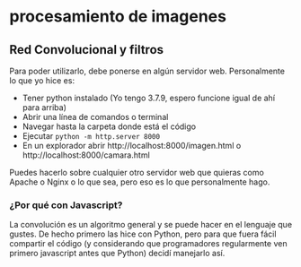 # procesamiento de imagenes
## Red Convolucional y filtros

Para poder utilizarlo, debe ponerse en algún servidor web.
Personalmente lo que yo hice es:
- Tener python instalado (Yo tengo 3.7.9, espero funcione igual de ahí para arriba)
- Abrir una línea de comandos o terminal
- Navegar hasta la carpeta donde está el código
- Ejecutar `python -m http.server 8000`
- En un explorador abrir http://localhost:8000/imagen.html o http://localhost:8000/camara.html

Puedes hacerlo sobre cualquier otro servidor web que quieras como Apache o Nginx o lo que sea, pero eso es lo que personalmente hago.

### ¿Por qué con Javascript?
La convolución es un algoritmo general y se puede hacer en el lenguaje que gustes. De hecho primero las hice con Python, pero para que fuera fácil compartir el código (y considerando que programadores regularmente ven primero javascript antes que Python) decidí manejarlo así.
